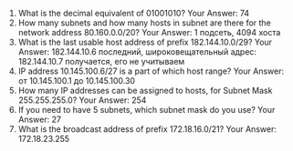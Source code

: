 1. What is the decimal equivalent of 01001010?
   Your Answer: 74
2. How many subnets and how many hosts in subnet are there for the network
   address 80.160.0.0/20?
   Your Answer: 1 подсеть, 4094 хоста
3. What is the last usable host address of prefix 182.144.10.0/29?
   Your Answer: 182.144.10.6 последний, широковещательный адрес: 182.144.10.7 получается, его не учитываем
4. IP address 10.145.100.6/27 is a part of which host range?
   Your Answer: от 10.145.100.1 до 10.145.100.30
5. How many IP addresses can be assigned to hosts, for Subnet Mask
   255.255.255.0?
   Your Answer: 254
6. If you need to have 5 subnets, which subnet mask do you use?
   Your Answer: 27
7. What is the broadcast address of prefix 172.18.16.0/21?
   Your Answer: 172.18.23.255